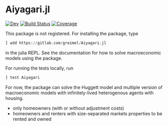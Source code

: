 # Aiyagari.jl

[![Dev](https://img.shields.io/badge/docs-dev-blue.svg)](https://greimel.gitlab.io/Aiyagari.jl/dev)
[![Build Status](https://gitlab.com/greimel/Aiyagari.jl/badges/master/build.svg)](https://gitlab.com/greimel/Aiyagari.jl/pipelines)
[![Coverage](https://gitlab.com/greimel/Aiyagari.jl/badges/master/coverage.svg)](https://gitlab.com/greimel/Aiyagari.jl/commits/master)

This package is not registered. For installing the package, type

```julia
] add https://gitlab.com/greimel/Aiyagari.jl
```
in the julia REPL. See the documentation for how to solve macroeconomic models using the package.

For running the tests locally, run

```julia
] test Aiyagari
```

For now, the package can solve the Huggett model and multiple version of macroeconomic models with infinitely-lived heterogenous agents with housing.

* only homeowners (with or without adjustment costs)
* homeowners and renters with size-separated markets properties to be rented and owned
